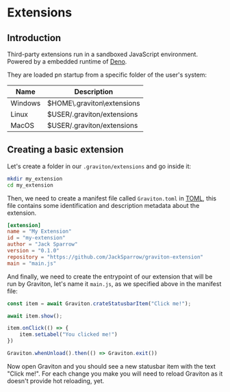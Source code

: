 # Extensions

## Introduction

Third-party extensions run in a sandboxed JavaScript environment. Powered by a embedded runtime of [Deno](https://deno.land/). 

They are loaded pn startup from a specific folder of the user's system:

| Name    | Description                   |
|---------|-------------------------------|
| Windows | $HOME\\.graviton\\extensions  |
| Linux   | $USER/.graviton/extensions    |
| MacOS   | $USER/.graviton/extensions    |

## Creating a basic extension

Let's create a folder in our `.graviton/extensions` and go inside it:

```bash
mkdir my_extension
cd my_extension
```

Then, we need to create a manifest file called `Graviton.toml` in [TOML](https://toml.io/en/), this file contains some identification and description metadata about the extension.

```toml
[extension]
name = "My Extension"
id = "my-extension"
author = "Jack Sparrow"
version = "0.1.0"
repository = "https://github.com/JackSparrow/graviton-extension"
main = "main.js"
```

And finally, we need to create the entrypoint of our extension that will be run by Graviton, let's name it `main.js`, as we specified above in the manifest file:

```js
const item = await Graviton.crateStatusbarItem("Click me!");

await item.show();

item.onClick(() => {
    item.setLabel("You clicked me!")
})

Graviton.whenUnload().then(() => Graviton.exit())
```

Now open Graviton and you should see a new statusbar item with the text "Click me!". For each change you make you will need to reload Graviton as it doesn't provide hot reloading, yet.

